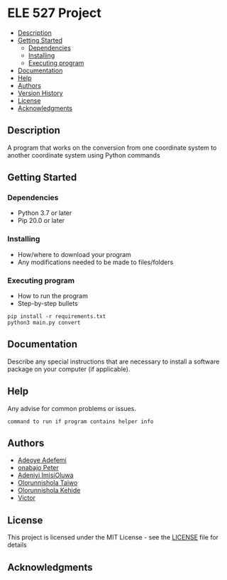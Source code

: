  # ELE 527 Project

- [Description](#description)
- [Getting Started](#getting-started)
  - [Dependencies](#dependencies)
  - [Installing](#installing)
  - [Executing program](#executing-program)
- [Documentation](#documentation)
- [Help](#help)
- [Authors](#authors)
- [Version History](#version-history)
- [License](#license)
- [Acknowledgments](#acknowledgments)

## Description

A program that works on the conversion from one coordinate system to another coordinate system using Python commands

## Getting Started

### Dependencies

- Python 3.7 or later
- Pip 20.0 or later


### Installing

- How/where to download your program
- Any modifications needed to be made to files/folders

### Executing program

- How to run the program
- Step-by-step bullets

```
pip install -r requirements.txt
python3 main.py convert 
```

## Documentation

Describe any special instructions that are necessary to install a software package on your computer (if applicable).

## Help

Any advise for common problems or issues.

```
command to run if program contains helper info
```

## Authors
- [Adeoye Adefemi]()
- [onabajo Peter]()
- [Adeniyi ImisiOluwa]()
- [Olorunnishola Taiwo]()
- [Olorunnishola Kehide]()
- [Victor]()



## License

This project is licensed under the MIT License - see the [LICENSE](./LICENSE) file for details

## Acknowledgments

        